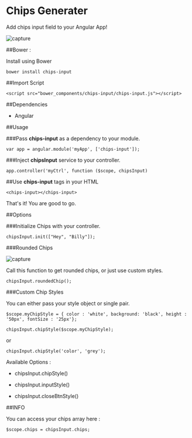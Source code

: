 # Chips Generater
Add chips input field to your Angular App!

![capture](https://cloud.githubusercontent.com/assets/14832322/20634354/01f8a3dc-b376-11e6-90b3-2de59dd10b72.JPG)

##Bower :

Install using Bower

`bower install chips-input`

##Import Script

`<script src="bower_components/chips-input/chips-input.js"></script>`

##Dependencies

- Angular

##Usage

###Pass **chips-input** as a dependency to your module.

`var app = angular.module('myApp', ['chips-input']);`

###Inject **chipsInput** service to your controller.

`app.controller('myCtrl', function ($scope, chipsInput)`

##Use **chips-input** tags in your HTML

`<chips-input></chips-input>`

That's it! You are good to go.

##Options

###Initialize Chips with your controller.

`chipsInput.init(["Hey", "Billy"]);`

###Rounded Chips

![capture](https://cloud.githubusercontent.com/assets/14832322/20646998/e5f59d32-b4ad-11e6-89fa-ef51f8fd3719.JPG)

Call this function to get rounded chips, or just use custom styles.

`chipsInput.roundedChip();`

###Custom Chip Styles

You can either pass your style object or single pair.

`$scope.myChipStyle = { color : 'white', background: 'black', height : '50px', fontSize : '25px'};`

`chipsInput.chipStyle($scope.myChipStyle);`

or

`chipsInput.chipStyle('color', 'grey');`


Available Options : 

* chipsInput.chipStyle()

* chipsInput.inputStyle()

* chipsInput.closeBtnStyle()


##INFO

You can access your chips array here : 

`$scope.chips = chipsInput.chips;`

